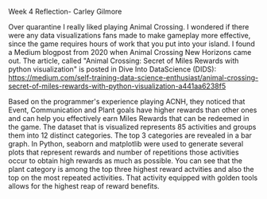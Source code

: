 Week 4 Reflection- Carley Gilmore

Over quarantine I really liked playing Animal Crossing. I wondered if there were any data visualizations fans made to make gameplay more effective, since the game requires hours of work that you put into your island. I found a Medium blogpost from 2020 when Animal Crossing New Horizons came out. The article, called "Animal Crossing: Secret of Miles Rewards with python visualization" is posted in Dive Into DataScience (DIDS): https://medium.com/self-training-data-science-enthusiast/animal-crossing-secret-of-miles-rewards-with-python-visualization-a441aa6238f5

Based on the programmer's experience playing ACNH, they noticed that Event, Communication and Plant goals have higher rewards than other ones and can help you effectively earn Miles Rewards that can be redeemed in the game. The dataset that is visualized represents 85 activities and groups them into 12 distinct categories. The top 3 categories are revealed in a bar graph. In Python, seaborn and matplotlib were used to generate several plots that represent rewards and number of repetitions those activities occur to obtain high rewards as much as possible. You can see that the plant category is among the top three highest reward actvities and also the top on the most repeated activities. That activity equipped with golden tools allows for the highest reap of reward benefits.